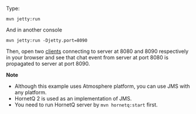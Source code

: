 Type:

```
mvn jetty:run
```

And in another console

```
mvn jetty:run -Djetty.port=8090
```

Then, open two [clients](http://jsbin.com/roluma/1/watch?js,console) connecting to server at 8080 and 8090 respectively in your browser and see that chat event from server at port 8080 is propagated to server at port 8090.

**Note**


* Although this example uses Atmosphere platform, you can use JMS with any platform.
* HornetQ 2 is used as an implementation of JMS.
* You need to run HornetQ server by `mvn hornetq:start` first.